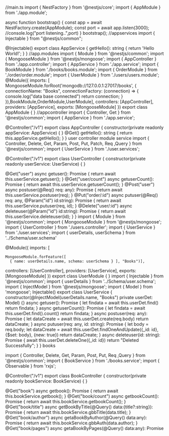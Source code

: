 
//main.ts
import { NestFactory } from '@nestjs/core';
import { AppModule } from './app.module';

async function bootstrap() {
  const app = await NestFactory.create(AppModule);
 const port =  await app.listen(3000);
  //console.log("port listening..",port)
}
bootstrap();
//appservices
import { Injectable } from "@nestjs/common";

@Injectable()
export class AppService {
  getHello(): string {
    return 'Hello World!';
  }
}
//app.modules
import { Module } from '@nestjs/common';
import { MongooseModule } from '@nestjs/mongoose';
import { AppController } from './app.controller';
import { AppService } from './app.service';
import { BookModule } from './books/books.module';
import { OrderModule } from './order/order.module';
import { UserModule } from './users/users.module';
@Module({
  imports: [
    MongooseModule.forRoot('mongodb://127.0.0.1:27017/books', {
      connectionName: "Books",
      connectionFactory: (connection) => {
        console.log("data base connected")
        return connection;
      }
    }),BookModule,OrderModule,UserModule],
  controllers: [AppController],
  providers: [AppService],
  exports: [MongooseModule]
})
export class AppModule { }
//appcontroller
import { Controller, Get } from '@nestjs/common';
import { AppService } from './app.service';

@Controller("/v1")
export class AppController {
  constructor(private readonly appService: AppService) { }
  @Get()
  getHello(): string {
    return this.appService.getHello();
  }
}
user controller module service
import { Controller, Delete, Get, Param, Post, Put, Patch, Req ,Query } from '@nestjs/common';
import { UserService } from './user.services';

@Controller("/v1")
export class UserController {
  constructor(private readonly userService: UserService) { }

@Get("user")
  async getuser(): Promise<any> {
    return await this.userService.getuser();
  }
  @Get("user/count")
  async getuserCount(): Promise<any> {
    return await this.userService.getuserCount();
  }
  @Post("user")
  async postuser(@Req() req: any): Promise<any> {
    return await this.userService.postuser(req); 
  }
  @Put("order/:id")
  async putuser(@Req() req: any, @Param("id") id:string): Promise<any> {
    return await this.userService.putuser(req, id);
  }
  @Delete("user/:id")
  async deleteuser(@Param("id") id:string): Promise<any> {
    return await this.userService.deleteuser(id);
  }
}
import { Module } from '@nestjs/common';
import { MongooseModule } from '@nestjs/mongoose';
import { UserController } from './users.controller';
import { UserService } from './user.services';
import { userDetails, userSchema } from '../Schema/user.schema'


@Module({
  imports: [
    
    MongooseModule.forFeature([
      { name: userDetails.name, schema: userSchema } ], "Books")],
  controllers: [UserController],
  providers: [UserService],
  exports: [MongooseModule]
})
export class UserModule { }
import { Injectable } from '@nestjs/common';
import { userDetails } from '../Schema/user.schema';
import { InjectModel } from '@nestjs/mongoose';
import { Model } from 'mongoose';
Injectable()
export class UserService {
constructor(@InjectModel(userDetails.name, "Books") private userDet: Model<userDetails>) {}
async getuser(): Promise<any> {
    let findata =  await this.userDet.find()
    return findata;
  }
  async getuserCount(): Promise<any> {
    let findata =  await this.userDet.find().count()
    return findata;
  }
  async postuser(req: any): Promise<any> {
    let dataCreate =  await this.userDet.create(req.body)
    return dataCreate;
  }
  async putuser(req: any, id: string): Promise<any> {
    let body = req.body;
    let dataCreate =  await this.userDet.findOneAndUpdate({_id: id}, {$set: body}, {new: true})
    return dataCreate;
  }
  async deleteuser(id: string): Promise<any> {
    await this.userDet.deleteOne({_id: id})
    return "Deleted Successfully";
  }
}
books

import { Controller, Delete, Get, Param, Post, Put, Req ,Query } from '@nestjs/common';
import { BookService } from './books.service';
import { Observable } from 'rxjs';

@Controller("/v1")
export class BookController {
  constructor(private readonly bookService: BookService) { }


@Get("book")
  async getbook(): Promise<object> {
    return await this.bookService.getbook();
  }
  @Get("book/count")
  async getbookCount(): Promise<object> {
    return await this.bookService.getbookCount();
  }
  @Get("book/title")
  async getBookByTitle(@Query() data:{title?:string}): Promise<object> {
   return await this.bookService.gbbTitle(data.title);
  }
  @Get("book/author")
  async getaBookByAuthor(@Query() data:any): Promise<any> {
   return await this.bookService.gbbAuth(data.author);
  }
  @Get("book/pages")
  async getaBookByPages(@Query() data:any): Promise<object> {
   return await this.bookService.gbbPages(data.pages);
  }
  @Get("book/category")
  async getaBookByCategory(@Query() data:any): Promise<any>{
  return await this.bookService.gbbCat(data.category);}

  @Get("book/price")
  async getaBookByPrice(@Query() data:any): Promise<any> {
   return await this.bookService.gbbPrice(data.price);
  }
  @Get("book/isAvail")
  async getaBookByavail(@Query() data:{isAvail?:string}): Promise<string>{
   return await this.bookService.gbbAvail(data.isAvail);
  }
  
  
  @Get("book/:id")
  async getBook(@Param("id") id:string): Promise<any> {
    return await this.bookService.getBook(id);
  }
  @Post("book")
  async postBook(@Req() req: any): Promise<any> {
    return await this.bookService.postBook(req); 
  }
 
  @Put("book/:id")
  async putBook(@Req() req: any, @Param("id") id:string): Promise<any> {
    return await this.bookService.putBook(req, id);
  }
  
  @Delete("book/:id")
  async deleteBook(@Param("id") id:string): Promise<string> {
    return await this.bookService.deleteBook(id);
  }}
  import { Module } from '@nestjs/common';
import { MongooseModule } from '@nestjs/mongoose';
import { BookController } from './books.controller';
import { BookService } from './books.service';
import { booksDetails, booksSchema } from '../Schema/book.schemas'


@Module({
  imports: [
    
    MongooseModule.forFeature([
      { name: booksDetails.name, schema: booksSchema } ], "Books")],
  controllers: [BookController],
  providers: [BookService],
  exports: [MongooseModule]
})
export class BookModule { }
import { Injectable } from '@nestjs/common';
import { booksDetails } from '../Schema/book.schemas';
import { InjectModel } from '@nestjs/mongoose';
import { Model } from 'mongoose';

@Injectable()
export class BookService {
  constructor(@InjectModel(booksDetails.name, "Books") private bookDet: Model<booksDetails>) {}
  async getbook(): Promise<any> {
    let findata =  await this.bookDet.find()
    return findata;
  }
  async getbookCount(): Promise<any> {
    let findata =  await this.bookDet.find().count()
    return findata;
  }
  async getBook(id: string): Promise<any> {
    let findata =  await this.bookDet.findOne({_id: id})
    return findata;
  }
  async postBook(req: any): Promise<any> {
    let body = req.body;
   
    let dataCreate =  await this.bookDet.create(body)
    return dataCreate;
  }
  async gbbTitle(name: string): Promise<any> {
    let findata =  await this.bookDet.findOne({title: name})
    return findata;
  }
  async gbbAuth(writer: string): Promise<any> {
    let findata =  await this.bookDet.findOne({author: writer})
    return findata;
  }

  async gbbPages(pages :number){
    let findata =  await this.bookDet.findOne({pages: pages})
    return findata;
  }
  async gbbPrice(price :number){
        let findata =  await this.bookDet.findOne({price: price})
        return findata;}
        

    async gbbCat(cat: string): Promise<any> {
      let findata =  await this.bookDet.findOne({category: cat})
      return findata;
  }
  async gbbAvail(avail: string): Promise<any> {
    let findata =  await this.bookDet.find({isAvail: avail})
    return findata;
}
async deleteBook(id: string): Promise<any> {
    await this.bookDet.deleteOne({_id: id})
    return "Deleted Successfully";
  }
  async putBook(req: any, id: string): Promise<any> {
    let body = req.body;
    let dataCreate =  await this.bookDet.findOneAndUpdate({_id: id}, {$set: body}, {new: true})
    return dataCreate;
  }
}
order
import { Controller, Delete, Get, Param, Post, Put, Patch, Req ,Query } from '@nestjs/common';
import { OrderService } from './order.service';

@Controller("/v1")
export class OrderController {
  constructor(private readonly orderService: OrderService) { }
  @Get("order")
  async getorder(): Promise<object> {
    return await this.orderService.getorder();
  }
  @Get("order/count")
  async getorderCount(): Promise<number> {
    return await this.orderService.getorderCount();
  }
  
  @Get("order/username")
  async getUserByName(@Query() data:any): Promise<object> {
   return await this.orderService.gobuName(data.userName);
  }
  @Get("order/email")
  async getUserByEmail(@Query() data:any): Promise<any> {
   return await this.orderService.gobuEmail(data.email);
  }
  @Get("order/phonenumber")
  async getUserByPhoneNumber(@Query() data:any): Promise<any> {
   return await this.orderService.gobuPhone(data.phoneNumber);
  }

  @Get("order/:id")
  async getOrders(@Param() id:any): Promise<object> {
    console.log("get object id...",id.id)
    return await this.orderService.getOrder(id);
  }
  
  @Post("order")
  async postOrder(@Req() req: any): Promise<any> {
    if(req.body.quantity != 0){
    let id = req.body.bookid ;let quant = req.body.quantity;let name =req.body.userName;let uId =req.body.userid;
    return await this.orderService.postOrder(req,id,quant,name,uId);}
    else return "order cant be placed"
  }

  @Put("order/:id")
  async putOrder(@Req() req: any, @Param("id") id:string): Promise<object> {
    return await this.orderService.putOrder(req, id);
  }

  @Delete("order/:id")
  async deleteOrder(@Param("id") id:string): Promise<any> {
    return await this.orderService.deleteOrder(id);
  }}
  import { Module } from '@nestjs/common';
import { MongooseModule } from '@nestjs/mongoose';
import { OrderController } from './order.controller';
import { OrderService } from './order.service';
import { orderDetails, orderSchema } from '../Schema/orders.schema'
import { booksDetails, booksSchema } from 'src/Schema/book.schemas';
import { userDetails, userSchema } from 'src/Schema/user.schema';


@Module({
  imports: [
    
    MongooseModule.forFeature([
      { name: orderDetails.name, schema: orderSchema },
      { name: booksDetails.name, schema: booksSchema },
      { name: userDetails.name, schema: userSchema } ], "Books")],
  controllers: [OrderController],
  providers: [OrderService],
  exports: [MongooseModule]
})
export class OrderModule { }
import { Injectable } from '@nestjs/common';
import { orderDetails } from '../Schema/orders.schema';
import { InjectModel } from '@nestjs/mongoose';
import mongoose, { Model } from 'mongoose';
// import { BookModule } from 'src/books/books.module';
// import { UserModule } from 'src/users/users.module';
import { booksDetails } from 'src/Schema/book.schemas';
import { userDetails } from 'src/Schema/user.schema';
@Injectable()
export class OrderService {
  constructor(@InjectModel(orderDetails.name, "Books") private orderDet: Model<orderDetails>,
    @InjectModel(booksDetails.name, "Books") private bookDet: Model<booksDetails>,
    @InjectModel(userDetails.name, "Books") private userDet: Model<userDetails>) { }
  async getorder(): Promise<any> {
    let findata = await this.orderDet.find()
    return findata;
  }
  async getorderCount(): Promise<number> {
    let findata = await this.orderDet.find().count()
    return findata;
  }
  async getOrder(id: any): Promise<object> {
    //  let foundData= this.orderDet.aggregate([
    //   {$match: {_id : new mongoose.Types.ObjectId(id)}},
    //    {
    //     $lookup: {
    //       from: "booksdetails",
    //       localField: "bookid",
    //       foreignField: "_id",
    //       as: "bookDetails"
    //     }
    //   },
    //   {
    //     $lookup: {
    //       from: "userdetails",
    //       localField: "userid",
    //       foreignField: "_id",
    //       as: "userdetail"
    //     }
    //   }
    // ])

    let findata = await this.orderDet.findOne({ _id: new mongoose.Types.ObjectId(id)}).populate(["bookid","userid"])
    return findata;
  }

  async gobuName(Username: string): Promise<any> {
    let findata = await this.orderDet.findOne({ userName: Username })
    return findata;
  }
  async gobuEmail(email: string): Promise<any> {
    let findata = await this.orderDet.findOne({ email: email })
    return findata;
  }
  async gobuPhone(phone: number): Promise<any> {
    let findata = await this.orderDet.findOne({ phoneNumber: phone })
    return findata;
  }
  async postOrder(req: any, id: number, quant: number, name: string, uId: string): Promise<any> {
    let valid = await this.userDet.findOne({ userName: name, _id: uId })
    if (valid == null) { return "order cant be placed" }
    else {
      let body = req.body;
      let datacreate = await this.bookDet.findOne({ _id: id, quantity: { $gte: quant } })
      if (datacreate != null) {

        let orderObj = await this.orderDet.create(body);
        const booksDetails = await this.bookDet.findOneAndUpdate({ _id: id }, { '$inc': { 'quantity': -quant } }, { new: true }).exec()
        if (booksDetails.quantity == 0) {
          await this.bookDet.findOneAndUpdate({ _id: booksDetails._id }, { '$set': { isAvail: "No" } }, { new: true }).exec()
        }
        return orderObj;
      }
      else {
        return "order cant be placed"
      }
    }
  }
  async putOrder(req: any, id: string): Promise<object> {
    let body = req.body;
    let dataCreate = await this.orderDet.findOneAndUpdate({ _id: id }, { $set: body }, { new: true })
    return dataCreate;
  }

  async deleteOrder(id: string): Promise<string> {
    await this.orderDet.deleteOne({ _id: id })
    return "Deleted Successfully";
  }
}
import { Prop, Schema, SchemaFactory } from '@nestjs/mongoose';
@Schema()
export class booksDetails{
  @Prop()
  title: String;

  @Prop()
  author: string;

  @Prop()
  pages: number;

  @Prop()
  category: string;

  @Prop()
  price: number;

  @Prop()
  published_year: number;

  @Prop()
  quantity: number;

  @Prop()
  isAvail: string;
}
export const booksSchema = SchemaFactory.createForClass(booksDetails);
import { Prop, Schema, SchemaFactory } from '@nestjs/mongoose';
import { ObjectId } from 'mongodb';
import mongoose from 'mongoose';
@Schema()
export class orderDetails{
  @Prop()
  userName: string;

  @Prop()
  email: string;

  @Prop()
  phoneNumber: number;

  @Prop({type: ObjectId, ref: "booksDetails"})
  bookid: ObjectId;

  @Prop()
  orderdate: string;

  @Prop()
  address: string;

  @Prop()
  quantity: number;

  @Prop({type: ObjectId, ref: "userDetails"})
  userid: string;
}

export const orderSchema = SchemaFactory.createForClass(orderDetails);
import { Prop, Schema, SchemaFactory } from '@nestjs/mongoose';
@Schema()
export class userDetails{
    @Prop()
    userName:string;
}
export const userSchema = SchemaFactory.createForClass(userDetails);






  

  


